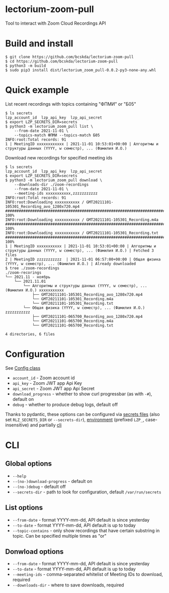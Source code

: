# lectorium-zoom-pull

Tool to interact with Zoom Cloud Recordings API

# Build and install

```
$ git clone https://github.com/bcskda/lectorium-zoom-pull
$ cd https://github.com/bcskda/lectorium-zoom-pull
$ python3 -m build
$ sudo pip3 install dist/lectorium_zoom_pull-0.0.2-py3-none-any.whl
```

# Quick example

List recent recordings with topics containing "ФПМИ" or "Б05"

```
$ ls secrets
lzp_account_id  lzp_api_key  lzp_api_secret
$ export LZP_SECRETS_DIR=secrets
$ python3 -m lectorium_zoom_pull list \
    --from-date 2021-11-01 \
    --topics-match ФПМИ --topics-match Б05
INFO:root:Total records: 91
1 | MeetingID xxxxxxxxxxxx | 2021-11-01 10:53:01+00:00 | Алгоритмы и структуры данных (YYYY, w семестр), ... (Фамилия И.О.)
```

Download new recordings for specified meeting ids

```
$ ls secrets
lzp_account_id  lzp_api_key  lzp_api_secret
$ export LZP_SECRETS_DIR=secrets
$ python3 -m lectorium_zoom_pull download \
    --downloads-dir ./zoom-recordings
    --from-date 2021-11-01 \
    --meeting-ids xxxxxxxxxxx,zzzzzzzzzzz
INFO:root:Total records: 91                                                                                                                                                                                                           
INFO:root:Downloading xxxxxxxxxxx / GMT20211101-105301_Recording_avo_1280x720.mp4
################################################################################################################################ 100%
INFO:root:Downloading xxxxxxxxxxx / GMT20211101-105301_Recording.m4a
################################################################################################################################ 100%
INFO:root:Downloading xxxxxxxxxxx / GMT20211101-105301_Recording.txt
################################################################################################################################ 100%
1 | MeetingID xxxxxxxxxxx | 2021-11-01 10:53:01+00:00 | Алгоритмы и структуры данных (YYYY, w семестр), ... (Фамилия И.О.) | Fetched 3 files
2 | MeetingID zzzzzzzzzzz  | 2021-11-01 06:57:00+00:00 | Общая физика (YYYY, w семестр), ... (Фамилия И.О.) | Already downloaded
$ tree ./zoom-recordings
./zoom-recorings
└── 2021.11 - ноябрь
    └── 2021.11.01
        └── Алгоритмы и структуры данных (YYYY, w семестр), ... (Фамилия И.О.) xxxxxxxxxxx
            ├── GMT20211101-105301_Recording_avo_1280x720.mp4
            └── GMT20211101-105301_Recording.m4a
            └── GMT20211101-105301_Recording.txt
        └── Общая физика (YYYY, w семестр), ... (Фамилия И.О.) zzzzzzzzzzz
            ├── GMT20211101-065700_Recording_avo_1280x720.mp4
            └── GMT20211101-065700_Recording.m4a
            └── GMT20211101-065700_Recording.txt

4 directories, 6 files
```

# Configuration

See [Config class](/src/lectorium_zoom_pull/config.py)

- `account_id` - Zoom account id
- `api_key` - Zoom JWT app Api Key
- `api_secret` - Zoom JWT app Api Secret
- `download_progress` - whether to show curl progressbar (as with `-#`), default on
- `debug` - whether to produce debug logs, default off

Thanks to pydantic, these options can be configured via [secrets files](https://pydantic-docs.helpmanual.io/usage/settings/#secret-support) (also set `RLZ_SECRETS_DIR` or `--secrets-dir`), [environment](https://pydantic-docs.helpmanual.io/usage/settings/#environment-variable-names) (prefixed `LZP_`, case-insensitive) and partially [cli](#global-options)

# CLI

## Global options

- `--help`
- `--(no-)download-progress` - default on
- `--(no-)debug` - default off
- `--secrets-dir` - path to look for configuration, default `/var/run/secrets`

## List options

- `--from-date` - format YYYY-mm-dd, API default is since yesterday
- `--to-date` - format YYYY-mm-dd, API default is up to today
- `--topic-contains` - only show recordings that have certain substring in topic. Can be specified multiple times as "or"

## Donwload options

- `--from-date` - format YYYY-mm-dd, API default is since yesterday
- `--to-date` - format YYYY-mm-dd, API default is up to today
- `--meeting-ids` - comma-separated whitelist of Meeting IDs to download, required
- `--downloads-dir` - where to save downloads, required
